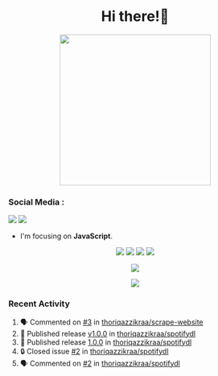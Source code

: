 <h1 align="center">Hi there!👋</h1>

<p align="center"><img src="https://avatars.githubusercontent.com/thoriqazzikraa" width="300" height="300"></p>

<h3 align="left">Social Media :</h3>
<a href="https://facebook.com/thoriqazzikra"><img src="https://img.icons8.com/color/48/000000/facebook.png"></a> <a href="https://instagram.com/nechlophomeria"><img src="https://img.icons8.com/fluency/48/000000/instagram-new.png"></a>

- I'm focusing on **JavaScript**.


<p align="center">
  <img src="https://img.shields.io/badge/-JavaScript-black?style=flat-square&logo=javascript" />
  <img src="https://img.shields.io/badge/-Node.js-black?style=flat-square&logo=Node.js" />
  <img src="https://img.shields.io/badge/-Git-black?style=flat-square&logo=git" />
  <img src="https://img.shields.io/badge/-GitHub-black?style=flat-square&logo=github" />
</p>
 
<p align="center"> 
  <img src="https://github-readme-stats-2cal-qg7j3iqks-tazzikragmailcoms-projects.vercel.app/api?username=thoriqazzikraa&bg_color=30,e96443,904e95&title_color=fff&count_private=true&include_all_commits=false&text_color=fff&icon_color=fff&hide_border=true&show_icons=true" /></p>
  
<p align="center">
  <img src="https://github-readme-stats-2cal-qg7j3iqks-tazzikragmailcoms-projects.vercel.app/api/top-langs?username=thoriqazzikraa&bg_color=30,e96443,904e95&title_color=fff&text_color=fff&hide_border=true&show_icons=true&layout=compact" /></p>

### Recent Activity

<!--START_SECTION:activity-->
1. 🗣 Commented on [#3](https://github.com/thoriqazzikraa/scrape-website/issues/3#issuecomment-2177432778) in [thoriqazzikraa/scrape-website](https://github.com/thoriqazzikraa/scrape-website)
2. 🚀 Published release [v1.0.0](https://github.com/thoriqazzikraa/spotifydl/releases/tag/1.0.29) in [thoriqazzikraa/spotifydl](https://github.com/thoriqazzikraa/spotifydl)
3. 🚀 Published release [1.0.0](https://github.com/thoriqazzikraa/spotifydl/releases/tag/v1.0.0) in [thoriqazzikraa/spotifydl](https://github.com/thoriqazzikraa/spotifydl)
4. 🔒 Closed issue [#2](https://github.com/thoriqazzikraa/spotifydl/issues/2) in [thoriqazzikraa/spotifydl](https://github.com/thoriqazzikraa/spotifydl)
5. 🗣 Commented on [#2](https://github.com/thoriqazzikraa/spotifydl/issues/2#issuecomment-2156327446) in [thoriqazzikraa/spotifydl](https://github.com/thoriqazzikraa/spotifydl)
<!--END_SECTION:activity-->

